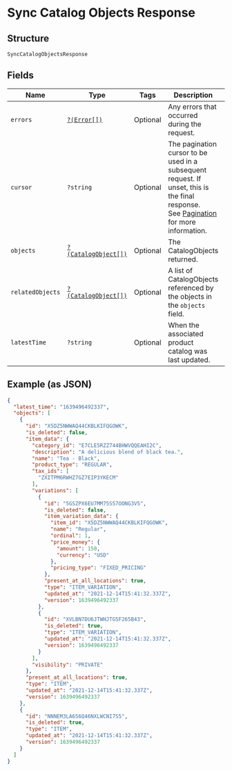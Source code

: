 
# Sync Catalog Objects Response

## Structure

`SyncCatalogObjectsResponse`

## Fields

| Name | Type | Tags | Description | Getter | Setter |
|  --- | --- | --- | --- | --- | --- |
| `errors` | [`?(Error[])`](../../doc/models/error.md) | Optional | Any errors that occurred during the request. | getErrors(): ?array | setErrors(?array errors): void |
| `cursor` | `?string` | Optional | The pagination cursor to be used in a subsequent request. If unset, this is the final response.<br>See [Pagination](https://developer.squareup.com/docs/basics/api101/pagination) for more information. | getCursor(): ?string | setCursor(?string cursor): void |
| `objects` | [`?(CatalogObject[])`](../../doc/models/catalog-object.md) | Optional | The CatalogObjects returned. | getObjects(): ?array | setObjects(?array objects): void |
| `relatedObjects` | [`?(CatalogObject[])`](../../doc/models/catalog-object.md) | Optional | A list of CatalogObjects referenced by the objects in the `objects` field. | getRelatedObjects(): ?array | setRelatedObjects(?array relatedObjects): void |
| `latestTime` | `?string` | Optional | When the associated product catalog was last updated. | getLatestTime(): ?string | setLatestTime(?string latestTime): void |

## Example (as JSON)

```json
{
  "latest_time": "1639496492337",
  "objects": [
    {
      "id": "X5DZ5NWWAQ44CKBLKIFQGOWK",
      "is_deleted": false,
      "item_data": {
        "category_id": "E7CLE5RZZ744BHWVQQEAHI2C",
        "description": "A delicious blend of black tea.",
        "name": "Tea - Black",
        "product_type": "REGULAR",
        "tax_ids": [
          "ZXITPM6RWHZ7GZ7EIP3YKECM"
        ],
        "variations": [
          {
            "id": "5GSZPX6EU7MM75S57OONG3V5",
            "is_deleted": false,
            "item_variation_data": {
              "item_id": "X5DZ5NWWAQ44CKBLKIFQGOWK",
              "name": "Regular",
              "ordinal": 1,
              "price_money": {
                "amount": 150,
                "currency": "USD"
              },
              "pricing_type": "FIXED_PRICING"
            },
            "present_at_all_locations": true,
            "type": "ITEM_VARIATION",
            "updated_at": "2021-12-14T15:41:32.337Z",
            "version": 1639496492337
          },
          {
            "id": "XVLBN7DU6JTWHJTG5F265B43",
            "is_deleted": true,
            "type": "ITEM_VARIATION",
            "updated_at": "2021-12-14T15:41:32.337Z",
            "version": 1639496492337
          }
        ],
        "visibility": "PRIVATE"
      },
      "present_at_all_locations": true,
      "type": "ITEM",
      "updated_at": "2021-12-14T15:41:32.337Z",
      "version": 1639496492337
    },
    {
      "id": "NNNEM3LA656Q46NXLWCNI7S5",
      "is_deleted": true,
      "type": "ITEM",
      "updated_at": "2021-12-14T15:41:32.337Z",
      "version": 1639496492337
    }
  ]
}
```

